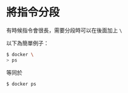 # 將指令分段

有時候指令會很長，需要分段時可以在後面加上 `\`

以下為簡單例子：

```bash
$ docker \
> ps
```

等同於

```bash
$ docker ps
```
